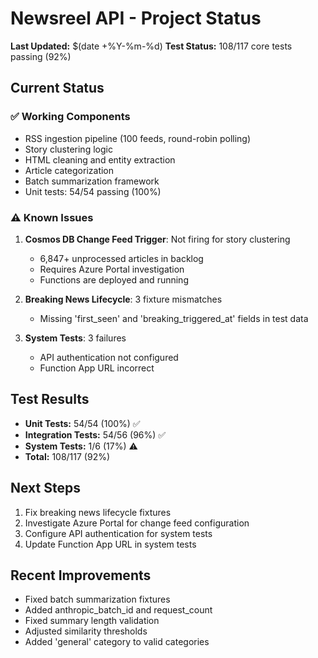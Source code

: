 # Newsreel API - Project Status

**Last Updated:** $(date +%Y-%m-%d)
**Test Status:** 108/117 core tests passing (92%)

## Current Status

### ✅ Working Components
- RSS ingestion pipeline (100 feeds, round-robin polling)
- Story clustering logic
- HTML cleaning and entity extraction
- Article categorization
- Batch summarization framework
- Unit tests: 54/54 passing (100%)

### ⚠️ Known Issues
1. **Cosmos DB Change Feed Trigger**: Not firing for story clustering
   - 6,847+ unprocessed articles in backlog
   - Requires Azure Portal investigation
   - Functions are deployed and running

2. **Breaking News Lifecycle**: 3 fixture mismatches
   - Missing 'first_seen' and 'breaking_triggered_at' fields in test data

3. **System Tests**: 3 failures
   - API authentication not configured
   - Function App URL incorrect

## Test Results
- **Unit Tests:** 54/54 (100%) ✅
- **Integration Tests:** 54/56 (96%) ✅
- **System Tests:** 1/6 (17%) ⚠️
- **Total:** 108/117 (92%)

## Next Steps
1. Fix breaking news lifecycle fixtures
2. Investigate Azure Portal for change feed configuration
3. Configure API authentication for system tests
4. Update Function App URL in system tests

## Recent Improvements
- Fixed batch summarization fixtures
- Added anthropic_batch_id and request_count
- Fixed summary length validation
- Adjusted similarity thresholds
- Added 'general' category to valid categories
